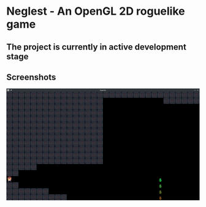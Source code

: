 
# Neglest - An OpenGL 2D roguelike game

## The project is currently in active development stage

## Screenshots

![](screenshots/a.png)

